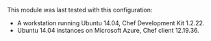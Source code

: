 This module  was last tested with this configuration:

* A workstation running Ubuntu 14.04, Chef Development Kit 1.2.22.
* Ubuntu 14.04 instances on Microsoft Azure, Chef client 12.19.36.
